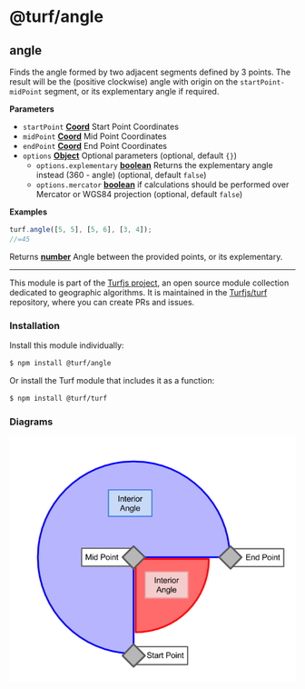 # @turf/angle

<!-- Generated by documentation.js. Update this documentation by updating the source code. -->

## angle

Finds the angle formed by two adjacent segments defined by 3 points. The result will be the (positive clockwise)
angle with origin on the `startPoint-midPoint` segment, or its explementary angle if required.

**Parameters**

-   `startPoint` **[Coord](https://tools.ietf.org/html/rfc7946#section-3.1.1)** Start Point Coordinates
-   `midPoint` **[Coord](https://tools.ietf.org/html/rfc7946#section-3.1.1)** Mid Point Coordinates
-   `endPoint` **[Coord](https://tools.ietf.org/html/rfc7946#section-3.1.1)** End Point Coordinates
-   `options` **[Object](https://developer.mozilla.org/en-US/docs/Web/JavaScript/Reference/Global_Objects/Object)** Optional parameters (optional, default `{}`)
    -   `options.explementary` **[boolean](https://developer.mozilla.org/en-US/docs/Web/JavaScript/Reference/Global_Objects/Boolean)** Returns the explementary angle instead (360 - angle) (optional, default `false`)
    -   `options.mercator` **[boolean](https://developer.mozilla.org/en-US/docs/Web/JavaScript/Reference/Global_Objects/Boolean)** if calculations should be performed over Mercator or WGS84 projection (optional, default `false`)

**Examples**

```javascript
turf.angle([5, 5], [5, 6], [3, 4]);
//=45
```

Returns **[number](https://developer.mozilla.org/en-US/docs/Web/JavaScript/Reference/Global_Objects/Number)** Angle between the provided points, or its explementary.

<!-- This file is automatically generated. Please don't edit it directly:
if you find an error, edit the source file (likely index.js), and re-run
./scripts/generate-readmes in the turf project. -->

---

This module is part of the [Turfjs project](http://turfjs.org/), an open source
module collection dedicated to geographic algorithms. It is maintained in the
[Turfjs/turf](https://github.com/Turfjs/turf) repository, where you can create
PRs and issues.

### Installation

Install this module individually:

```sh
$ npm install @turf/angle
```

Or install the Turf module that includes it as a function:

```sh
$ npm install @turf/turf
```


### Diagrams

![turf-angle](diagrams/turf-angle.png)